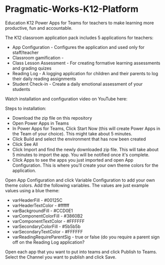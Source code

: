 # Pragmatic-Works-K12-Platform
Education K12 Power Apps for Teams for teachers to make learning more productive, fun and accountable. 

The K12 classroom application pack includes 5 applications for teachers:
* App Configuration - Configures the application and used only for staff/teacher
* Classroom gamification - 
* Class Lesson Assessment - For creating formative learning assessments and grading quizes
* Reading Log - A logging application for children and their parents to log their daily reading assignments
* Student Check-in - Create a daily emotional assessment of your students

Watch installation and configuration video on YouTube here:

Steps to installation:
* Download the zip file on this repository
* Open Power Apps in Teams 
* In Power Apps for Teams, Click Start Now (this will create Power Apps in the Team of your choice). This might take about 5 minutes.
* Click Build and select the environment that has now been created
* Click See All
* Click Import and find the newly downloaded zip file. This will take about 5 minutes to import the app. You will be notified once it's complete.
* Click Apps to see the apps you just imported and open App Configuration. This is where you'll create your own theme colors for the application.

Open App Configuration and click Variable Configuration to add your own theme colors. Add the following variables. The values are just example values using a blue theme:
* varHeaderFill - #00125C
* varHeaderTextColor - #ffffff
* varBackgroundFill - #CCD0E1
* varComponentColorFill - #3860B2
* varComponentTextColor - #FFFFFF
* varSecondaryColorFill - #5b5b5b
* varSecondaryTextColor - #FFFFFF
* varReadingRequireParentSig - true or false (do you require a parent sign off on the Reading Log application?

Open each app that you want to put into teams and click Publish to Teams. Select the Channel you want to publish and click Save.
